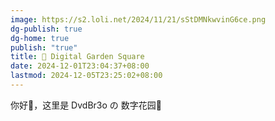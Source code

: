 ```yaml
---
image: https://s2.loli.net/2024/11/21/sStDMNkwvinG6ce.png
dg-publish: true
dg-home: true
publish: "true"
title: 🏡 Digital Garden Square
date: 2024-12-01T23:04:37+08:00
lastmod: 2024-12-05T23:25:02+08:00
---
```


你好👋，这里是 DvdBr3o の 数字花园🏡